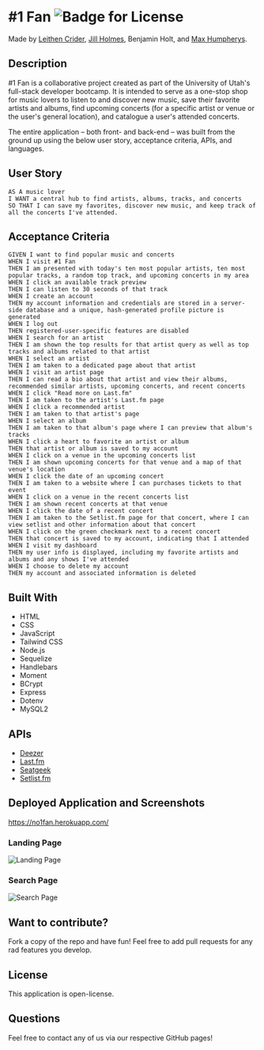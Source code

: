 # #1 Fan ![Badge for License](https://img.shields.io/badge/license-Open-informational)

Made by [Leithen Crider](https://github.com/Thenlie), [Jill Holmes](https://github.com/Jillium), Benjamin Holt, and [Max Humpherys](https://github.com/maxh1231).

## Description

#1 Fan is a collaborative project created as part of the University of Utah's full-stack developer bootcamp. It is intended to serve as a one-stop shop for music lovers to listen to and discover new music, save their favorite artists and albums, find upcoming concerts (for a specific artist or venue or the user's general location), and catalogue a user's attended concerts.

The entire application – both front- and back-end – was built from the ground up using the below user story, acceptance criteria, APIs, and languages.

## User Story

```
AS A music lover
I WANT a central hub to find artists, albums, tracks, and concerts
SO THAT I can save my favorites, discover new music, and keep track of all the concerts I've attended.
```

## Acceptance Criteria

```
GIVEN I want to find popular music and concerts
WHEN I visit #1 Fan
THEN I am presented with today's ten most popular artists, ten most popular tracks, a random top track, and upcoming concerts in my area
WHEN I click an available track preview
THEN I can listen to 30 seconds of that track
WHEN I create an account
THEN my account information and credentials are stored in a server-side database and a unique, hash-generated profile picture is generated
WHEN I log out
THEN registered-user-specific features are disabled
WHEN I search for an artist
THEN I am shown the top results for that artist query as well as top tracks and albums related to that artist
WHEN I select an artist
THEN I am taken to a dedicated page about that artist
WHEN I visit an artist page
THEN I can read a bio about that artist and view their albums, recommended similar artists, upcoming concerts, and recent concerts
WHEN I click "Read more on Last.fm"
THEN I am taken to the artist's Last.fm page
WHEN I click a recommended artist
THEN I am taken to that artist's page
WHEN I select an album
THEN I am taken to that album's page where I can preview that album's tracks
WHEN I click a heart to favorite an artist or album
THEN that artist or album is saved to my account
WHEN I click on a venue in the upcoming concerts list
THEN I am shown upcoming concerts for that venue and a map of that venue's location
WHEN I click the date of an upcoming concert
THEN I am taken to a website where I can purchases tickets to that event
WHEN I click on a venue in the recent concerts list
THEN I am shown recent concerts at that venue
WHEN I click the date of a recent concert
THEN I am taken to the Setlist.fm page for that concert, where I can view setlist and other information about that concert
WHEN I click on the green checkmark next to a recent concert
THEN that concert is saved to my account, indicating that I attended
WHEN I visit my dashboard
THEN my user info is displayed, including my favorite artists and albums and any shows I've attended
WHEN I choose to delete my account
THEN my account and associated information is deleted
```

## Built With

-   HTML
-   CSS
-   JavaScript
-   Tailwind CSS
-   Node.js
-   Sequelize
-   Handlebars
-   Moment
-   BCrypt
-   Express
-   Dotenv
-   MySQL2

## APIs

-   [Deezer](https://developers.deezer.com/api)
-   [Last.fm](https://www.last.fm/api#getting-started)
-   [Seatgeek](https://platform.seatgeek.com/)
-   [Setlist.fm](https://api.setlist.fm/docs/1.0/index.html)

## Deployed Application and Screenshots

https://no1fan.herokuapp.com/

### Landing Page

![Landing Page](./public/assets/screenshot1.png)

### Search Page

![Search Page](./public/assets/screenshot2.png)

## Want to contribute?

Fork a copy of the repo and have fun! Feel free to add pull requests for any rad features you develop.

## License

This application is open-license.

## Questions

Feel free to contact any of us via our respective GitHub pages!
